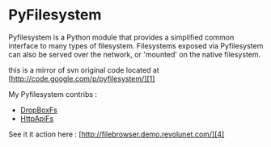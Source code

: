 PyFilesystem
==
Pyfilesystem is a Python module that provides a simplified common interface to many types of filesystem. Filesystems exposed via Pyfilesystem can also be served over the network, or 'mounted' on the native filesystem.

this is a mirror of svn original code located at [http://code.google.com/p/pyfilesystem/][1]

My Pyfilesystem contribs :

 * [DropBoxFs][2]
 * [HttpApiFs][3]

See it it action here : [http://filebrowser.demo.revolunet.com/][4]

 [1]: http://code.google.com/p/pyfilesystem/
 [2]: https://github.com/revolunet/dropboxfs
 [3]: https://github.com/revolunet/httpapifs
 [4]: http://filebrowser.demo.revolunet.com/
